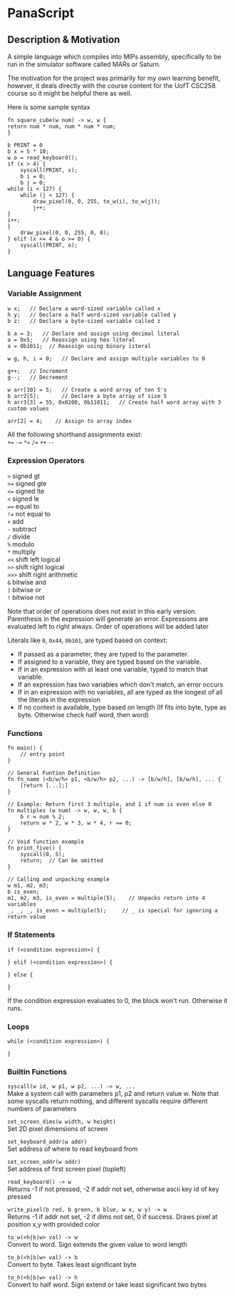 # PanaScript

## Description & Motivation
A simple language which compiles into MIPs assembly, specifically to be run in the simulator software called MARs or Saturn.

The motivation for the project was primarily for my own learning benefit, however, it deals directly with the course content for the UofT CSC258 course so it might be helpful there as well.

Here is some sample syntax

```
fn square_cube(w num) -> w, w {
return num * num, num * num * num;
}

b PRINT = 0
b x = 5 * 10;
w o = read_keyboard();
if (x > 4) {
	syscall(PRINT, x);
	b i = 0;
	b j = 0;
while (i < 127) {
	while (j < 127) {
		draw_pixel(0, 0, 255, to_w(i), to_w(j));
		j++;
}
i++;
}
	draw_pixel(0, 0, 255, 0, 0);
} elif (x <= 4 & o >= 0) {
	syscall(PRINT, o);
}
```

## Language Features

### Variable Assignment

```
w x;   // Declare a word-sized variable called x
h y;   // Declare a half word-sized variable called y
b z:   // Declare a byte-sized variable called z

b a = 3;   // Declare and assign using decimal literal
a = 0x5;   // Reassign using hex literal
a = 0b1011;  // Reassign using binary literal

w g, h, i = 0;   // Declare and assign multiple variables to 0

g++;   // Increment
g--;   // Decrement

w arr[10] = 5;   // Create a word array of ten 5's
b arr2[5];       // Declare a byte array of size 5
h arr3[3] = 55, 0x0200, 0b11011;   // Create half word array with 3 custom values

arr[2] = 4;    // Assign to array index
```

All the following shorthand assignments exist:  
`+=` 
`-=`
`*=`
`/=`
`++`
`--`

### Expression Operators

`>` signed gt  
`>=` signed gte  
`<=` signed lte  
`<`  signed le  
`==` equal to  
`!=` not equal to  
`+`  add  
`-` subtract  
`/` divide  
`%` modulo  
`*` multiply  
`<<`  shift left logical   
`>>`  shift right logical  
`>>>` shift right arithmetic   
`&` bitwise and  
`|` bitwise or  
`!` bitwise not  

Note that order of operations does not exist in this early version. Parenthesis in the
expression will generate an error. Expressions are evaluated left to right always. Order
of operations will be added later

Literals like `0`, `0x44`, `0b101`, are typed based on context:
- If passed as a parameter, they are typed to the parameter. 
- If assigned to a variable, they are typed based on the variable.
- If in an expression with at least one variable, typed to match that variable. 
- If an expression has two variables which don't match, an error occurs
- If in an expression with no variables, all are typed as the longest of all the literals in the expression
- If no context is available, type based on length (If fits into byte, type as byte. Otherwise check half word, then word)


### Functions

```
fn main() {
    // entry point
}

// General Funtion Definition
fn fn_name (<b/w/h> p1, <b/w/h> p2, ...) -> [b/w/h], [b/w/h], ... {
    [return [...];]
}

// Example: Return first 3 multiple, and 1 if num is even else 0
fn multiples (w num) -> w, w, w, b {
    b r = num % 2;
    return w * 2, w * 3, w * 4, r == 0;
}

// Void function example
fn print_five() {
    syscall(0, 5);
    return;  // Can be omitted
}

// Calling and unpacking example
w m1, m2, m3;
b is_even;
m1, m2, m3, is_even = multiple(5);    // Unpacks return into 4 variables
_, _, _, is_even = multiple(5);     // _ is special for ignoring a return value
```

### If Statements

```
if (<condition expression>) {

} elif (<condition expression>) {

} else {

}
```
If the condition expression evaluates to 0, the block won't run. Otherwise it runs.

### Loops

```
while (<condition expression>) {

}
```

### Builtin Functions

`syscall(w id, w p1, w p2, ...) -> w, ...`  
Make a system call with parameters p1, p2 and return value w. Note that some syscalls return nothing, and different syscalls require different numbers of parameters

`set_screen_dims(w width, w height)`   
Set 2D pixel dimensions of screen

`set_keyboard_addr(w addr)`  
Set address of where to read keyboard from

`set_screen_addr(w addr)`   
Set address of first screen pixel (topleft)

`read_keyboard() -> w`   
Returns -1 if not pressed, -2 if addr not set, otherwise ascii key id of key pressed

`write_pixel(b red, b green, b blue, w x, w y) -> w`    
Returns -1 if addr not set, -2 if dims not set, 0 if success. Draws pixel at position x,y with provided color

`to_w(<h|b|w> val) -> w`     
Convert to word. Sign extends the given value to word length

`to_b(<h|b|w> val) -> b`     
Convert to byte. Takes least significant byte

`to_h(<h|b|w> val) -> h`    
Convert to half word. Sign extend or take least significant two bytes
